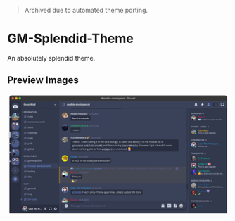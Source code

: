 > Archived due to automated theme porting.

# GM-Splendid-Theme
An absolutely splendid theme.

## Preview Images
![Screenshot](https://raw.githubusercontent.com/Controlfreak707/GM-Splendid-Theme/main/images/image-a.png)
